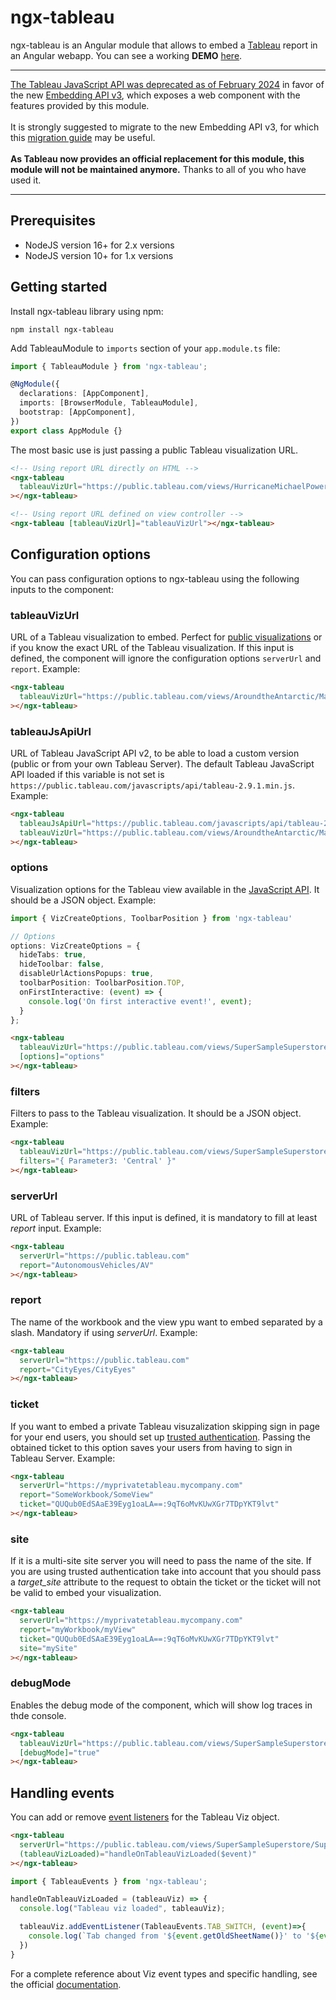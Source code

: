 # ngx-tableau

ngx-tableau is an Angular module that allows to embed a [Tableau](https://www.tableau.com) report in an Angular webapp.
You can see a working **DEMO** [here](https://stackblitz.com/edit/ngx-tableau).

***
<a href="https://help.tableau.com/current/api/js_api/en-us/JavaScriptAPI/js_api.htm" target="_blank">The Tableau JavaScript API was deprecated as of February 2024</a> in favor of the new <a href="https://help.tableau.com/current/api/embedding_api/en-us/index.html" target="_blank">Embedding API v3</a>, which exposes a web component with the features provided by this module.
<br /><br />
It is strongly suggested to migrate to the new Embedding API v3, for which this <a href="https://help.tableau.com/current/api/embedding_api/en-us/docs/embedding_api_migration_guide.html" target="_blank">migration guide</a> may be useful.
<br /><br />
<strong>As Tableau now provides an official replacement for this module, this module will not be maintained anymore.</strong> Thanks to all of you who have used it.
***

## Prerequisites

- NodeJS version 16+ for 2.x versions
- NodeJS version 10+ for 1.x versions

## Getting started

Install ngx-tableau library using npm:

```shell
npm install ngx-tableau
```

Add TableauModule to `imports` section of your `app.module.ts` file:

```typescript
import { TableauModule } from 'ngx-tableau';

@NgModule({
  declarations: [AppComponent],
  imports: [BrowserModule, TableauModule],
  bootstrap: [AppComponent],
})
export class AppModule {}
```

The most basic use is just passing a public Tableau visualization URL.

```html
<!-- Using report URL directly on HTML -->
<ngx-tableau
  tableauVizUrl="https://public.tableau.com/views/HurricaneMichaelPowerOutages/Outages"
></ngx-tableau>

<!-- Using report URL defined on view controller -->
<ngx-tableau [tableauVizUrl]="tableauVizUrl"></ngx-tableau>
```

## Configuration options

You can pass configuration options to ngx-tableau using the following inputs to the component:

### tableauVizUrl

URL of a Tableau visualization to embed. Perfect for [public visualizations](https://public.tableau.com/gallery) or if you know the exact URL of the Tableau visualization. If this input is defined, the component will ignore the configuration options `serverUrl` and `report`. Example:

```html
<ngx-tableau
  tableauVizUrl="https://public.tableau.com/views/AroundtheAntarctic/MapClean"
></ngx-tableau>
```

### tableauJsApiUrl

URL of Tableau JavaScript API v2, to be able to load a custom version (public or from your own Tableau Server). The default Tableau JavaScript API loaded if this variable is not set is `https://public.tableau.com/javascripts/api/tableau-2.9.1.min.js`. Example:

```html
<ngx-tableau
  tableauJsApiUrl="https://public.tableau.com/javascripts/api/tableau-2.9.1.min.js"
  tableauVizUrl="https://public.tableau.com/views/AroundtheAntarctic/MapClean"
></ngx-tableau>
```

### options

Visualization options for the Tableau view available in the [JavaScript API](https://help.tableau.com/current/api/js_api/en-us/JavaScriptAPI/js_api_ref.htm#vizcreateoptions_record). It should be a JSON object. Example:

```typescript
import { VizCreateOptions, ToolbarPosition } from 'ngx-tableau'

// Options
options: VizCreateOptions = {
  hideTabs: true,
  hideToolbar: false,
  disableUrlActionsPopups: true,
  toolbarPosition: ToolbarPosition.TOP,
  onFirstInteractive: (event) => {
    console.log('On first interactive event!', event);
  }
};
```

``` html
<ngx-tableau
  tableauVizUrl="https://public.tableau.com/views/SuperSampleSuperstore/SuperDescriptive"
  [options]="options"
></ngx-tableau>
```

### filters

Filters to pass to the Tableau visualization. It should be a JSON object. Example:

```html
<ngx-tableau
  tableauVizUrl="https://public.tableau.com/views/SuperSampleSuperstore/SuperDescriptive"
  filters="{ Parameter3: 'Central' }"
></ngx-tableau>
```

### serverUrl

URL of Tableau server. If this input is defined, it is mandatory to fill at least _report_ input. Example:

```html
<ngx-tableau
  serverUrl="https://public.tableau.com"
  report="AutonomousVehicles/AV"
></ngx-tableau>
```

### report

The name of the workbook and the view ypu want to embed separated by a slash. Mandatory if using _serverUrl_. Example:

```html
<ngx-tableau
  serverUrl="https://public.tableau.com"
  report="CityEyes/CityEyes"
></ngx-tableau>
```

### ticket

If you want to embed a private Tableau visuzalization skipping sign in page for your end users, you should set up [trusted authentication](https://help.tableau.com/current/server/en-us/trusted_auth.htm). Passing the obtained ticket to this option saves your users from having to sign in Tableau Server. Example:

```html
<ngx-tableau
  serverUrl="https://myprivatetableau.mycompany.com"
  report="SomeWorkbook/SomeView"
  ticket="QUQub0EdSAaE39Eyg1oaLA==:9qT6oMvKUwXGr7TDpYKT9lvt"
></ngx-tableau>
```

### site

If it is a multi-site site server you will need to pass the name of the site. If you are using trusted authentication take into account that you should pass a _target_site_ attribute to the request to obtain the ticket or the ticket will not be valid to embed your visualization.

```html
<ngx-tableau
  serverUrl="https://myprivatetableau.mycompany.com"
  report="myWorkbook/myView"
  ticket="QUQub0EdSAaE39Eyg1oaLA==:9qT6oMvKUwXGr7TDpYKT9lvt"
  site="mySite"
></ngx-tableau>
```

### debugMode

Enables the debug mode of the component, which will show log traces in thde console.

```html
<ngx-tableau
  tableauVizUrl="https://public.tableau.com/views/SuperSampleSuperstore/SuperDescriptive"
  [debugMode]="true"
></ngx-tableau>
```

## Handling events

You can add or remove [event listeners](https://help.tableau.com/current/api/js_api/en-us/JavaScriptAPI/js_api_ref.htm#viz_event_classes) for the Tableau Viz object.

```html
<ngx-tableau
  serverUrl="https://public.tableau.com/views/SuperSampleSuperstore/SuperDescriptive"
  (tableauVizLoaded)="handleOnTableauVizLoaded($event)"
></ngx-tableau>
```

```typescript
import { TableauEvents } from 'ngx-tableau';

handleOnTableauVizLoaded = (tableauViz) => {
  console.log("Tableau viz loaded", tableauViz);

  tableauViz.addEventListener(TableauEvents.TAB_SWITCH, (event)=>{
    console.log(`Tab changed from '${event.getOldSheetName()}' to '${event.getNewSheetName()}'`, event)
  })
}
```

For a complete reference about Viz event types and specific handling, see the official [documentation](https://help.tableau.com/current/api/js_api/en-us/JavaScriptAPI/js_api_ref.htm#viz_event_classes).
